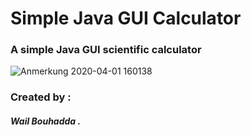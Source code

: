 # Simple Java GUI Calculator
 
 
### A simple Java GUI scientific calculator 
 
 
 ![Anmerkung 2020-04-01 160138](https://user-images.githubusercontent.com/47559086/78154968-2cb35a00-743d-11ea-8716-c0704768bbb0.png)


### Created by :

##### Wail Bouhadda .
